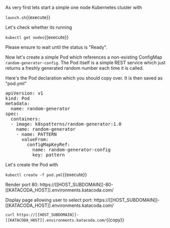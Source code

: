 
As very first lets start a simple one node Kubernetes cluster with

`launch.sh`{{execute}}

Let's check whether its running

`kubectl get nodes`{{execute}}

Please ensure to wait until the status is "Ready".

Now let's create a simple Pod which references a non-existing ConfigMap `random-generator-config`.
The Pod itself is a simple REST service which just returns a freshly generated random number each time it is called.

Here's the Pod declaration which you should copy over. It is then saved as "pod.yml"

<pre class="file" data-filename="pod.yml" data-target="replace">apiVersion: v1
kind: Pod
metadata:
  name: random-generator
spec:
  containers:
  - image: k8spatterns/random-generator:1.0
    name: random-generator
    - name: PATTERN
      valueFrom:
        configMapKeyRef:
          name: random-generator-config
          key: pattern
</pre>

Let's create the Pod with

`kubectl create -f pod.yml`{{execute}}


Render port 80: https://[[HOST_SUBDOMAIN]]-80-[[KATACODA_HOST]].environments.katacoda.com/

Display page allowing user to select port:
https://[[HOST_SUBDOMAIN]]-[[KATACODA_HOST]].environments.katacoda.com/

`curl https://[[HOST_SUBDOMAIN]]-[[KATACODA_HOST]].environments.katacoda.com/`{{copy}}
